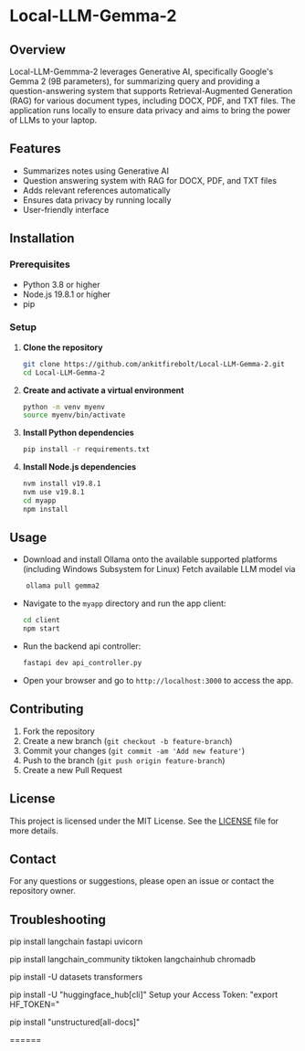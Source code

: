 # Local-LLM-Gemma-2

## Overview

Local-LLM-Gemmma-2 leverages Generative AI, specifically Google's Gemma 2 (9B parameters), for summarizing query and providing a question-answering system that supports Retrieval-Augmented Generation (RAG) for various document types, including DOCX, PDF, and TXT files. The application runs locally to ensure data privacy and aims to bring the power of LLMs to your laptop.

## Features

- Summarizes notes using Generative AI
- Question answering system with RAG for DOCX, PDF, and TXT files
- Adds relevant references automatically
- Ensures data privacy by running locally
- User-friendly interface

## Installation

### Prerequisites

- Python 3.8 or higher
- Node.js 19.8.1 or higher
- pip

### Setup

1. **Clone the repository**

    ```bash
    git clone https://github.com/ankitfirebolt/Local-LLM-Gemma-2.git
    cd Local-LLM-Gemma-2
    ```

2. **Create and activate a virtual environment**

    ```bash
    python -m venv myenv
    source myenv/bin/activate
    ```

3. **Install Python dependencies**

    ```bash
    pip install -r requirements.txt
    ```

4. **Install Node.js dependencies**

    ```bash
    nvm install v19.8.1
    nvm use v19.8.1
    cd myapp
    npm install
    ```

## Usage

- Download and install Ollama onto the available supported platforms (including Windows Subsystem for Linux)
Fetch available LLM model via

```bash
    ollama pull gemma2
```

- Navigate to the `myapp` directory and run the app client:

    ```bash
    cd client
    npm start
    ```
- Run the backend api controller:

    ```bash
    fastapi dev api_controller.py
    ```
    
- Open your browser and go to `http://localhost:3000` to access the app.

## Contributing

1. Fork the repository
2. Create a new branch (`git checkout -b feature-branch`)
3. Commit your changes (`git commit -am 'Add new feature'`)
4. Push to the branch (`git push origin feature-branch`)
5. Create a new Pull Request

## License

This project is licensed under the MIT License. See the [LICENSE](LICENSE) file for more details.

## Contact

For any questions or suggestions, please open an issue or contact the repository owner.




## Troubleshooting

pip install langchain fastapi uvicorn

pip install langchain_community tiktoken langchainhub chromadb

pip install -U datasets transformers

pip install -U "huggingface_hub[cli]"
Setup your Access Token: "export HF_TOKEN=<your-access-token>"


pip install "unstructured[all-docs]"

======


